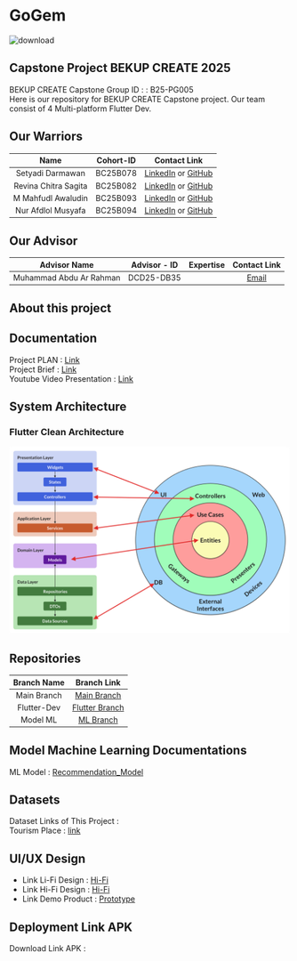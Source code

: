 # GoGem
![download](https://github.com/project-app-wisata-nusantara/gogem-wisata-nusantara-app/blob/main/Assets/cover_gogem.jpg)
## Capstone Project BEKUP CREATE 2025

BEKUP CREATE Capstone Group ID : : B25-PG005	<br>
Here is our repository for BEKUP CREATE Capstone project. Our team consist of 4 Multi-platform Flutter Dev.

## Our Warriors

|              Name              | Cohort-ID          |                                                       Contact Link                                                       |
| :----------------------------: | :----------------: | :----------------------------------------------------------------------------------------------------------------------: |
|  Setyadi Darmawan              | BC25B078           |            [LinkedIn]() or [GitHub]()             |
|  Revina Chitra Sagita          | BC25B082           |                [LinkedIn]() or [GitHub]()                |
|  M Mahfudl Awaludin            | BC25B093           |                [LinkedIn](https://www.linkedin.com/in/mahfudlawaludin26/) or [GitHub](https://github.com/M-Mahfudl-Awaludin)                |
|  Nur Afdlol Musyafa            | BC25B094           |              [LinkedIn]() or [GitHub]()               |


## Our Advisor 
|              Advisor Name              | Advisor - ID |   Expertise        |                                                       Contact Link                                   |
| :------------------------------------: | :----------: | :----------------: | :--------------------------------------------------------------------------------------------------: |
| Muhammad Abdu Ar Rahman                |  DCD25-DB35  |   |            [Email](m.abduarrahman@gmail.com)             |

## About this project

    

## Documentation
Project PLAN : [Link](https://docs.google.com/document/d/1mo8R40rBgH9NtlQ8KoJ_5frWcPHzQ9h6LkDK7ujzkgc/edit?usp=sharing) <br>
Project Brief : [Link](https://docs.google.com/document/d/1e4tq3YrvyFcY7ShWj-ZSPcwusBezRXKo76Quams2yt8/edit?usp=sharing) <br>
Youtube Video Presentation : [Link]()

## System Architecture
### Flutter Clean Architecture
![SystemArchitecture](https://github.com/project-app-wisata-nusantara/gogem-wisata-nusantara-app/blob/main/Assets/flutter_clean_architecture.png)

## Repositories

|    Branch Name     |                                      Branch Link                                         |
| :----------------: | :--------------------------------------------------------------------------------------: |
| Main Branch | [Main Branch](https://github.com/project-app-wisata-nusantara/gogem-wisata-nusantara-app/tree/main) |
|  Flutter-Dev   | [Flutter Branch]()      |
|  Model ML  | [ML Branch](https://github.com/project-app-wisata-nusantara/gogem-wisata-nusantara-app/tree/ML_Branch)       |

## Model Machine Learning Documentations

ML Model : [Recommendation_Model]() 

## Datasets

Dataset Links of This Project :<br>
Tourism Place : [link](https://www.kaggle.com/datasets/bertnardomariouskono/bali-tourist-attractions-dataset-from-google-maps/data) <br>



## UI/UX Design

- Link Li-Fi Design : [Hi-Fi](https://www.figma.com/design/zIikQWANTz4YxxwgVrrjNN/GoGem---B25-PG005?node-id=0-1&t=M76Iehnx1xJiNmRa-1) <br>
- Link Hi-Fi Design : [Hi-Fi](https://www.figma.com/design/zIikQWANTz4YxxwgVrrjNN/GoGem---B25-PG005?node-id=6-2&t=M76Iehnx1xJiNmRa-1) <br>
- Link Demo Product : [Prototype]()

## Deployment Link APK 

Download Link APK  :<br>[]()









